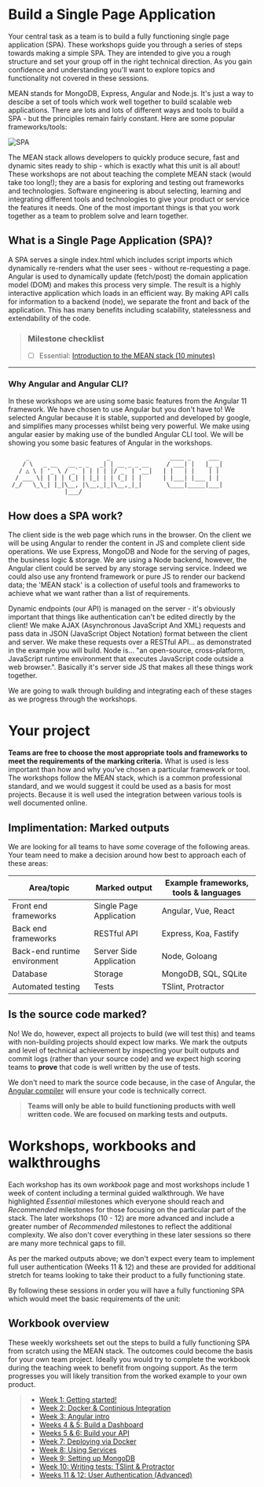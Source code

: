 # Build a Single Page Application
Your central task as a team is to build a fully functioning single page application (SPA). These workshops guide you through a series of steps towards making a simple SPA. They are intended to give you a rough structure and set your group off in the right technical direction. As you gain confidence and understanding you'll want to explore topics and functionality not covered in these sessions.

MEAN stands for MongoDB, Express, Angular and Node.js. It's just a way to descibe a set of tools which work well together to build scalable web applications. There are lots and lots of different ways and tools to build a SPA - but the principles remain fairly constant. Here are some popular frameworks/tools:

![SPA](https://www.whitesourcesoftware.com/wp-content/uploads/2017/07/Single-Page-Application.jpg "Single Page Applications")

The MEAN stack allows developers to quickly produce secure, fast and dynamic sites ready to ship - which is exactly what this unit is all about! These workshops are not about teaching the complete MEAN stack (would take too long!); they are a basis for exploring and testing out frameworks and technologies. Software engineering is about selecting, learning and integrating different tools and technologies to give your product or service the features it needs. One of the most important things is that you work together as a team to problem solve and learn together.

## What is a Single Page Application (SPA)?
A SPA serves a single index.html which includes script imports which dynamically re-renders what the user sees - without re-requesting a page. Angular is used to dynamically update (fetch/post) the domain application model (DOM) and makes this process very simple. The result is a highly interactive application which loads in an efficient way. By making API calls for information to a backend (node), we separate the front and back of the application. This has many benefits including scalability, statelessness and extendability of the code.

> ### Milestone checklist
> - [ ] Essential: [Introduction to the MEAN stack (10 minutes)](https://www.ibm.com/uk-en/cloud/learn/mean-stack-explained)
***

### Why Angular and Angular CLI?
In these workshops we are using some basic features from the Angular 11 framework. We have chosen to use Angular but you don't have to! We selected Angular because it is stable, supported and developed by google, and simplifies many processes whilst being very powerful. We make using angular easier by making use of the bundled Angular CLI tool. We will be showing you some basic features of Angular in the workshops.
```
     _                      _                 ____ _     ___
    / \   _ __   __ _ _   _| | __ _ _ __     / ___| |   |_ _|
   / △ \ | '_ \ / _` | | | | |/ _` | '__|   | |   | |    | |
  / ___ \| | | | (_| | |_| | | (_| | |      | |___| |___ | |
 /_/   \_\_| |_|\__, |\__,_|_|\__,_|_|       \____|_____|___|
                |___/
```
## How does a SPA work?
The client side is the web page which runs in the browser. On the client we will be using Angular to render the content in JS and complete client side operations. We use Express, MongoDB and Node for the serving of pages, the business logic & storage. We are using a Node backend, however, the Angular client could be served by any storage serving service. Indeed we could also use any frontend framework or pure JS to render our backend data; the 'MEAN stack' is a collection of useful tools and frameworks to achieve what we want rather than a list of requirements.

Dynamic endpoints (our API) is managed on the server - it's obviously important that things like authentication can't be edited directly by the client! We make AJAX (Asynchronous JavaScript And XML) requests and pass data in JSON (JavaScript Object Notation) format between the client and server. We make these requests over a RESTful API... as demonstrated in the example you will build. Node is... "an open-source, cross-platform, JavaScript runtime environment that executes JavaScript code outside a web browser.". Basically it's server side JS that makes all these things work together.

We are going to walk through building and integrating each of these stages as we progress through the workshops.

# Your project

**Teams are free to choose the most appropriate tools and frameworks to meet the requirements of the marking criteria.** What is used is less important than how and why you've chosen a particular framework or tool. The workshops follow the MEAN stack, which is a common professional standard, and we would suggest it could be used as a basis for most projects. Because it is well used the integration between various tools is well documented online.

## Implimentation: Marked outputs
We are looking for all teams to have *some* coverage of the following areas. Your team need to make a decision around how best to approach each of these areas:

| Area/topic        | Marked output           | Example frameworks, tools & languages  |
| ------------- |-------------| -----|
| Front end frameworks| Single Page Application | Angular, Vue, React |
| Back end frameworks| RESTful API |   Express, Koa, Fastify |
| Back-end runtime environment | Server Side Application | Node, Goloang |
| Database| Storage | MongoDB, SQL, SQLite |
| Automated testing| Tests | TSlint, Protractor |

## Is the source code marked?
No! We do, however, expect all projects to build (we will test this) and teams with non-building projects should expect low marks. We mark the outputs and level of technical achievement by inspecting your built outputs and commit logs (rather than your source code) and we expect high scoring teams to **prove** that code is well written by the use of tests. 

We don't need to mark the source code because, in the case of Angular, the [Angular compiler](https://www.npmjs.com/package/@angular/compiler) will ensure your code is technically correct.

> **Teams will only be able to build functioning products with well written code. We are focused on marking tests and outputs.**

# Workshops, workbooks and walkthroughs

Each workshop has its own *workbook* page and most workshops include 1 week of content including a terminal guided walkthrough. We have highlighted *Essential* milestones which everyone should reach and *Recommended* milestones for those focusing on the particular part of the stack. The later workshops (10 - 12) are more advanced and include a greater number of *Recommended* milestones to reflect the additional complexity. We also don't cover everything in these later sessions so there are many more technical gaps to fill. 

As per the marked outputs above; we don't expect every team to implement full user authentication (Weeks 11 & 12) and these are provided for additional stretch for teams looking to take their product to a fully functioning state. 

By following these sessions in order you will have a fully functioning SPA which would meet the basic requirements of the unit:

## Workbook overview
These weekly worksheets set out the steps to build a fully functioning SPA from scratch using the MEAN stack. The outcomes could become the basis for your own team project. Ideally you would try to complete the workbook during the teaching week to benefit from ongoing support. As the term progresses you will likely transition from the worked example to your own product.

>- [Week 1: Getting started!](Worksheets/0_gettingstarted.md)
>- [Week 2: Docker & Continious Integration](Worksheets/1_DevOps_Docker_CI.md)
>- [Week 3: Angular intro](Worksheets/2_Angular_building_client_side.md)
>- [Weeks 4 & 5: Build a Dashboard](Worksheets/3_Angular_dashboard.md)
>- [Weeks 5 & 6: Build your API](Worksheets/4_Launch_your_API.md)
>- [Week 7: Deploying via Docker](Worksheets/5_Deploying_with_Docker.md)
>- [Week 8: Using Services](Worksheets/6_Express_through_services.md)
>- [Week 9: Setting up MongoDB](Worksheets/7_MongoDB_persistent_storage.md)
>- [Week 10: Writing tests: TSlint & Protractor](Worksheets/8_Testing_and_errors.md)
>- [Weeks 11 & 12: User Authentication (Advanced)](Worksheets/9_User_Authentication.md)



